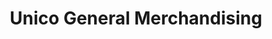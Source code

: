 ---
title: "Unico General Merchandising"
url: /puerto-princesa/unico-general-merchandising/
shop: trade
---